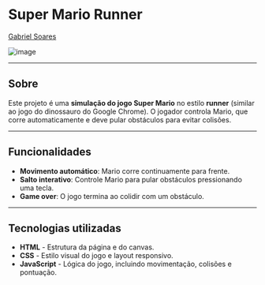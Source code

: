 # Super Mario Runner

[Gabriel Soares](https://www.linkedin.com/in/gabriel-soares-3098782b0/)

![image](https://github.com/user-attachments/assets/b2ec4e88-37ce-4f83-b166-4331f6ce0666)

---

## Sobre
Este projeto é uma **simulação do jogo Super Mario** no estilo **runner** (similar ao jogo do dinossauro do Google Chrome). O jogador controla Mario, que corre automaticamente e deve pular obstáculos para evitar colisões. 

---

## Funcionalidades
- **Movimento automático**: Mario corre continuamente para frente.
- **Salto interativo**: Controle Mario para pular obstáculos pressionando uma tecla.
- **Game over**: O jogo termina ao colidir com um obstáculo.

---

## Tecnologias utilizadas
- **HTML** - Estrutura da página e do canvas.
- **CSS** - Estilo visual do jogo e layout responsivo.
- **JavaScript** - Lógica do jogo, incluindo movimentação, colisões e pontuação.

